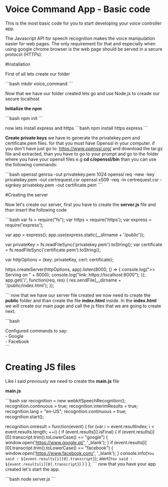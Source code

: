 # Voice Command App - Basic code
This is the most basic code for you to start developing your voice controller app.

The Javascript API for speech recognition makes the voice manipulation easier for web pages. The only requirement for that and especially when using google chrome browser is the web page should be served in a secure protocol (HTTPs).

#Installation

First of all lets create our folder

´´´bash
  mkdir voice_command
´´´

Now that we have our folder created lets go and use Node.js to creade our secure localhost

**Initialize the npm**

´´´bash
  npm init
´´´

now lets install express and https
´´´bash
  npm install https express
´´´

**Create private keys**
we have to generate the privatekey.pem and certificate.pem files. for that you must have Openssl in your computer.
if you don't have just go to: https://www.openssl.org/ and download the tar.gz file and extracted, than you have to go to your prompt and go to the folder where you have your opensll files e.g **cd c/openssl/bin** than you can use the following commands:

´´´bash
  openssl genrsa -out privatekey.pem 1024 
  openssl req -new -key privatekey.pem -out certrequest.csr 
  openssl x509 -req -in certrequest.csr -signkey privatekey.pem -out certificate.pem
´´´

#Creating the server

Now let's create our server, first you have to create the **server.js** file and than insert the following code

´´´bash
var fs = require("fs");
var https = require('https');
var express = require('express');


var app = express();
app.use(express.static(__dirname + '/public'));


var privateKey = fs.readFileSync('privatekey.pem').toString();
var certificate = fs.readFileSync('certificate.pem').toString();

var httpOptions = {key: privateKey, cert: certificate};

https.createServer(httpOptions, app).listen(8000, () => {
console.log(">> Serving on " + 8000);
console.log("link: https://localhost:8000");
});
  app.get('/', function(req, res) {
  res.sendFile(__dirname + '/public/index.html');
});

´´´
now that we have our server file created we now need to create the **public** folder and than create the file **index.html** inside.
In the **index.html** we will create our main page and call the js files that we are going to create next.

´´´bash 
<!DOCTYPE html>
<html>
  <head>
    <meta charset="utf-8" />
    <meta http-equiv="X-UA-Compatible" content="IE=edge">
    <title>Speech recognition video control</title>
    <meta name="viewport" content="width=device-width, initial-scale=1">
  </head>
  <body>
    Configured commands to say: <br>
    - Google <br>
    - Facebook <br>
    <script src='main.js'></script>
  </body>
</html>
´´´

# Creating JS files

Like I said previously we need to create the **main.js** file

**main.js**

´´´bash
var recognition = new webkitSpeechRecognition();
recognition.continuous = true;
recognition.interimResults = true;
recognition.lang = "en-US";
recognition.continuous = true;
recognition.start();

recognition.onresult = function(event) {
  for (var i = event.resultIndex; i < event.results.length; ++i) {
    if (event.results[i].isFinal) {
      if (event.results[i][0].transcript.trim().toLowerCase() == "google") {
        window.open('https://www.google.pt/', '_blank');
      }
      if (event.results[i][0].transcript.trim().toLowerCase() == "facebook") {
        window.open('https://www.facebook.com/', '_blank');
      }
      console.info(`You said : ${event.results[i][0].transcript}`);
      alert(`You said : ${event.results[i][0].transcript}`)
    }
  }
};
´´´
now that you have your app created let's start the app.

´´´bash
  node server.js
´´´

